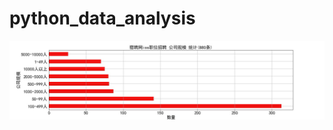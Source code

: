 # python_data_analysis
![](https://github.com/xuqidog/python_data_analysis/blob/master/猎聘网ios职位招聘%20公司规模%20统计.jpg)  